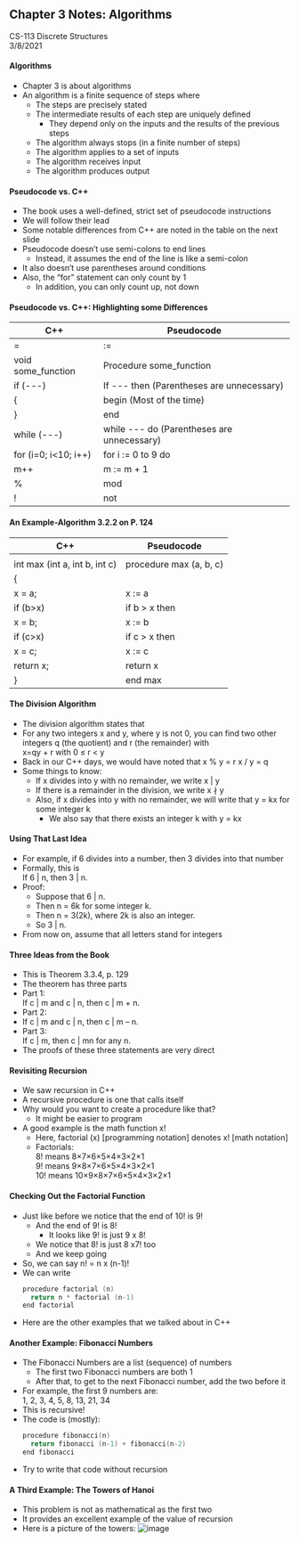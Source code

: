 ## Chapter 3 Notes: Algorithms
CS-113 Discrete Structures  
3/8/2021

#### Algorithms
- Chapter 3 is about algorithms
- An algorithm is a finite sequence of steps where
  - The steps are precisely stated
  - The intermediate results of each step are uniquely defined
    - They depend only on the inputs and the results of the previous steps
  - The algorithm always stops (in a finite number of steps)
  - The algorithm applies to a set of inputs
  - The algorithm receives input
  - The algorithm produces output

#### Pseudocode vs. C++
- The book uses a well-defined, strict set of pseudocode instructions
- We will follow their lead
- Some notable differences from C++ are noted in the table on the next slide
- Pseudocode doesn’t use semi-colons to end lines
  - Instead, it assumes the end of the line is like a semi-colon
- It also doesn’t use parentheses around conditions
- Also, the “for” statement can only count by 1
  - In addition, you can only count up, not down

#### Pseudocode vs. C++: Highlighting some Differences
|     C++    	|     Pseudocode    	|
|-	|-	|
|     =    	|     :=    	|
|     void   some_function    	|     Procedure   some_function    	|
|     if   (---)    	|     If   --- then  (Parentheses are unnecessary)    	|
|     {    	|     begin  (Most of the time)    	|
|     }    	|     end    	|
|     while   (---)    	|     while   --- do (Parentheses are unnecessary)    	|
|     for   (i=0;  i<10;  i++)    	|     for   i :=   0 to 9 do    	|
|     m++    	|     m   := m + 1    	|
|     %    	|     mod    	|
|     !    	|     not    	|

#### An Example-Algorithm 3.2.2 on P. 124
|     C++    	|     Pseudocode    	|
|-	|-	|
|         	|         	|
|     int   max (int a, int b, int c)    	|     procedure   max (a, b, c)    	|
|     {    	|         	|
|         x = a;    	|         x := a    	|
|         if (b>x)    	|         if b > x then    	|
|             x = b;    	|             x := b    	|
|         if (c>x)    	|         if c > x then    	|
|             x = c;    	|             x := c    	|
|         return x;    	|         return x    	|
|     }    	|     end   max    	|

#### The Division Algorithm
- The division algorithm states that
- For any two integers x and y, where y is not 0, you can find two other integers q (the quotient) and r (the remainder) with  
  x=qy + r  with 0 ≤ r < y
- Back in our C++ days, we would have noted that x % y = r     x / y = q
- Some things to know:
  - If x divides into y with no remainder, we write x | y
  - If there is a remainder in the division, we write x ∤ y
  - Also, if x divides into y with no remainder, we will write that y = kx for some integer k
    - We also say that there exists an integer k with y = kx

#### Using That Last Idea
- For example, if 6 divides into a number, then 3 divides into that number
- Formally, this is  
  If 6 | n, then 3 | n.
- Proof:
  - Suppose that 6 | n.
  - Then n = 6k for some integer k.
  - Then n = 3(2k), where 2k is also an integer.
  - So 3 | n.
- From now on, assume that all letters stand for integers

#### Three Ideas from the Book
- This is Theorem 3.3.4, p. 129
- The theorem has three parts
- Part 1:  
  If c | m and c | n, then c | m + n.
- Part 2:  
- If c | m and c | n, then c | m – n.
- Part 3:  
  If c | m, then c | mn for any n.
- The proofs of these three statements are very direct

#### Revisiting Recursion
- We saw recursion in C++
- A recursive procedure is one that calls itself
- Why would you want to create a procedure like that?
  - It might be easier to program
- A good example is the math function x!
  - Here, factorial (x) [programming notation] denotes x! [math notation]  
  - Factorials:  
  8! means 8×7×6×5×4×3×2×1  
  9! means 9×8×7×6×5×4×3×2×1  
  10! means 10×9×8×7×6×5×4×3×2×1  

#### Checking Out the Factorial Function
- Just like before we notice that the end of 10! is 9!
  - And the end of 9! is 8!
    - It looks like 9! is just 9 x 8!
  - We notice that 8! is just 8 x7! too
  - And we keep going
- So, we can say n! = n x (n-1)!
- We can write
  ```cpp
  procedure factorial (n)
    return n * factorial (n-1)
  end factorial
  ```  
- Here are the other examples that we talked about in C++

#### Another Example: Fibonacci Numbers
- The Fibonacci Numbers are a list (sequence) of numbers
  - The first two Fibonacci numbers are both 1
  - After that, to get to the next Fibonacci number, add the two before it
- For example, the first 9 numbers are:  
  1, 2, 3, 4, 5, 8, 13, 21, 34
- This is recursive!
- The code is (mostly):
  ```cpp
  procedure fibonacci(n)
    return fibonacci (n-1) + fibonacci(n-2)
  end fibonacci
  ```
- Try to write that code without recursion

#### A Third Example: The Towers of Hanoi
- This problem is not as mathematical as the first two
- It provides an excellent example of the value of recursion
- Here is a picture of the towers:
![image](https://user-images.githubusercontent.com/47701395/111052207-f54f7a80-840d-11eb-9755-7d5495e7ef33.png)
